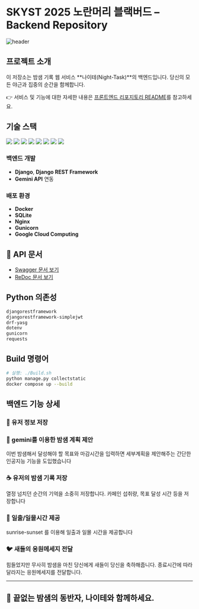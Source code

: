 # SKYST 2025 노란머리 블랙버드 – Backend Repository

![header](https://capsule-render.vercel.app/api?type=wave&color=black&height=300&section=header&text=Night-Task&fontColor=ffffff&fontSize=90)

## 프로젝트 소개

이 저장소는 밤샘 기록 웹 서비스 **나이테(Night-Task)**의 백엔드입니다.
당신의 모든 야근과 집중의 순간을 함께합니다.

👉 서비스 및 기능에 대한 자세한 내용은 [프론트엔드 리포지토리 README](https://github.com/alexander050211/yellow-headed-blackbird-frontend)를 참고하세요.

## 기술 스택
<img src="https://img.shields.io/badge/python-3776AB?style=for-the-badge&logo=python&logoColor=white">
<img src="https://img.shields.io/badge/django-092E20?style=for-the-badge&logo=django&logoColor=white"/>
<img src="https://img.shields.io/badge/django%20rest%20framework-ff1709?style=for-the-badge&logo=django&logoColor=white"/>
<img src="https://img.shields.io/badge/sqlite-003B57?style=for-the-badge&logo=sqlite&logoColor=white"/>
<img src="https://img.shields.io/badge/nginx-009639?style=for-the-badge&logo=nginx&logoColor=white"/>
<img src="https://img.shields.io/badge/gunicorn-499848?style=for-the-badge&logo=gunicorn&logoColor=white"/>
<img src="https://img.shields.io/badge/swagger-85EA2D?style=for-the-badge&logo=swagger&logoColor=black"/>
<img src="https://img.shields.io/badge/google%20cloud-4285F4?style=for-the-badge&logo=google-cloud&logoColor=white"/>

### 백엔드 개발

* **Django**, **Django REST Framework**
* **Gemini API** 연동

### 배포 환경

* **Docker**
* **SQLite**
* **Nginx**
* **Gunicorn**
* **Google Cloud Computing**


## 📄 API 문서

* [Swagger 문서 보기](https://hackerton.zirajs.com/swagger/)
* [ReDoc 문서 보기](https://hackerton.zirajs.com/redoc/)


## Python 의존성

```txt
djangorestframework
djangorestframework-simplejwt
drf-yasg
dotenv
gunicorn
requests
```


## Build 명령어

```sh
# 실행: ./Build.sh
python manage.py collectstatic
docker compose up --build
```
## 백엔드 기능 상세

### 📍 유저 정보 저장

### 🤖 gemini를 이용한 밤샘 계획 제안

이번 밤샘해서 달성해야 할 목표와 마감시간을 입력하면 세부계획을 제안해주는 간단한 인공지능 기능을 도입했습니다

### ☕ 유저의 밤샘 기록 저장

열정 넘치던 순간의 기억을 소중히 저장합니다. 카페인 섭취량, 목표 달성 시간 등을 저장합니다

### 🌅 일출/일몰시간 제공

sunrise-sunset 를 이용해 일출과 일몰 시간을 제공합니다

### 🐦 새들의 응원메세지 전달

힘들었지만 무사히 밤샘을 마친 당신에게 새들이 당신을 축하해줍니다. 종료시간에 따라 달라지는 응원메세지를 전달합니다.

---

## 🌙 끝없는 밤샘의 동반자, 나이테와 함께하세요.

